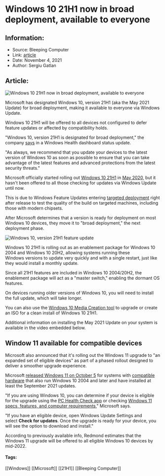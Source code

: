 # Windows 10 21H1 now in broad deployment, available to everyone
### 

## Information:
+ Source: Bleeping Computer
+ Link: [article](https://www.bleepingcomputer.com/news/microsoft/windows-10-21h1-now-in-broad-deployment-available-to-everyone/)
+ Date: November 4, 2021
+ Author: Sergiu Gatlan


## Article:
![Windows 10 21H1 now in broad deployment, available to everyone](https://www.bleepstatic.com/content/hl-images/2021/04/17/windows-10-sapphire.jpg)


Microsoft has designated Windows 10, version 21H1 (aka the May 2021 Update) for broad deployment, making it available to everyone via Windows Update.


Windows 10 21H1 will be offered to all devices not configured to defer feature updates or affected by compatibility holds.


"Windows 10, version 21H1 is designated for broad deployment," the company [says](https://docs.microsoft.com/en-us/windows/release-health/status-windows-10-21h1) in a Windows Health dashboard status update.


"As always, we recommend that you update your devices to the latest version of Windows 10 as soon as possible to ensure that you can take advantage of the latest features and advanced protections from the latest security threats."


Microsoft officially started rolling out [Windows 10 21H1](https://www.bleepingcomputer.com/tag/windows-10-2004/) in [May 2020](https://www.bleepingcomputer.com/news/microsoft/windows-10-21h1-is-released-these-are-the-new-features/), but it hasn't been offered to all those checking for updates via Windows Update until now.


This is due to Windows Feature Updates entering [targeted deployment](https://techcommunity.microsoft.com/t5/surface-it-pro-blog/the-windows-semi-annual-channel-and-targeted-deployment/ba-p/328991#:~:text=Targeted%20deployment%20refers%20to%20the,most%20modern%20chipsets%20and%20capabilities.) right after release to test the quality of the build on targeted machines, including those with modern chipsets.


After Microsoft determines that a version is ready for deployment on most Windows 10 devices, they move it to "broad deployment," the next deployment phase.


![Windows 10, version 21H1 feature update](https://www.bleepstatic.com/images/news/Microsoft/Windows-10/optional-updates/windows-10-21h1-optional-update.jpg)


Windows 10 21H1 is rolling out as an enablement package for Windows 10 2004 and Windows 10 20H2, allowing systems running these Windows versions to update very quickly and with a single restart, just like they would install a monthly update.


Since all 21H1 features are included in Windows 10 2004/20H2, the enablement package will act as a "master switch," enabling the dormant OS features.


On devices running older versions of Windows 10, you will need to install the full update, which will take longer.


You can also use the [Windows 10 Media Creation tool](https://www.microsoft.com/en-us/software-download/windows10) to upgrade or create an ISO for a clean install of Windows 10 21H1.


Additional information on installing the May 2021 Update on your system is available in the video embedded below.



Window 11 available for compatible devices
------------------------------------------


Microsoft also announced that it's rolling out the Windows 11 upgrade to "an expanded set of eligible devices" as part of a phased rollout designed to deliver a smoother upgrade experience.


Microsoft [released Windows 11 on October 5](https://www.bleepingcomputer.com/news/microsoft/windows-11-is-released-what-you-need-to-know-and-new-features/) for systems with [compatible hardware](https://www.bleepingcomputer.com/news/microsoft/microsoft-publishes-the-windows-11-system-requirements/) that also run Windows 10 2004 and later and have installed at least the September 2021 updates.


"If you are using Windows 10, you can determine if your device is eligible for the upgrade using the [PC Health Check app](https://www.microsoft.com/windows/windows-11#pchealthcheck) or checking [Windows 11 specs, features, and computer requirements](https://www.microsoft.com/windows/windows-11-specifications)," Microsoft says.


"If you have an eligible device, open Windows Update Settings and select **Check for updates**. Once the upgrade is ready for your device, you will see the option to download and install."


According to previously available info, Redmond estimates that the Windows 11 upgrade will be offered to all eligible Windows 10 devices by mid-2022. 





#### Tags:
[[Windows]] [[Microsoft]] [[21H1]] [[Bleeping Computer]]
